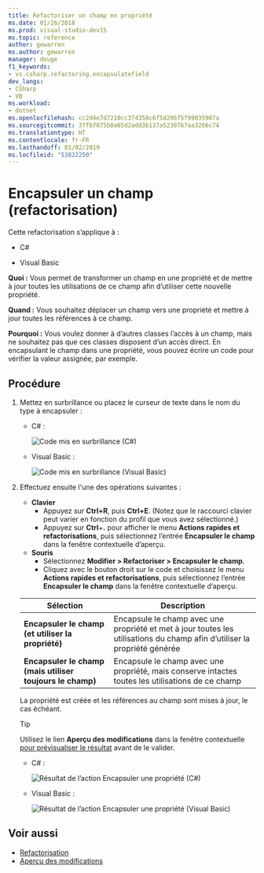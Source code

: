 ```yaml
---
title: Refactoriser un champ en propriété
ms.date: 01/26/2018
ms.prod: visual-studio-dev15
ms.topic: reference
author: gewarren
ms.author: gewarren
manager: douge
f1_keywords:
- vs.csharp.refactoring.encapsulatefield
dev_langs:
- CSharp
- VB
ms.workload:
- dotnet
ms.openlocfilehash: cc2d4e7d7210cc374358c6f5d296f5f99035907a
ms.sourcegitcommit: 37fb7075b0a65d2add3b137a5230767aa3266c74
ms.translationtype: HT
ms.contentlocale: fr-FR
ms.lasthandoff: 01/02/2019
ms.locfileid: "53822250"
---
```

# <a name="encapsulate-a-field-refactoring"></a>Encapsuler un champ (refactorisation)

Cette refactorisation s’applique à :

- C#

- Visual Basic

**Quoi :** Vous permet de transformer un champ en une propriété et de mettre à jour toutes les utilisations de ce champ afin d’utiliser cette nouvelle propriété.

**Quand :** Vous souhaitez déplacer un champ vers une propriété et mettre à jour toutes les références à ce champ.

**Pourquoi :** Vous voulez donner à d’autres classes l’accès à un champ, mais ne souhaitez pas que ces classes disposent d’un accès direct.  En encapsulant le champ dans une propriété, vous pouvez écrire un code pour vérifier la valeur assignée, par exemple.

## <a name="how-to"></a>Procédure

1. Mettez en surbrillance ou placez le curseur de texte dans le nom du type à encapsuler :

   - C# :

       ![Code mis en surbrillance (C#)](media/encapsulate-highlight-cs.png)

   - Visual Basic :

       ![Code mis en surbrillance (Visual Basic)](media/encapsulate-highlight-vb.png)

2. Effectuez ensuite l'une des opérations suivantes :

   - **Clavier**
      - Appuyez sur **Ctrl+R**, puis **Ctrl+E**.  (Notez que le raccourci clavier peut varier en fonction du profil que vous avez sélectionné.)
      - Appuyez sur **Ctrl**+**.** pour afficher le menu **Actions rapides et refactorisations**, puis sélectionnez l’entrée **Encapsuler le champ** dans la fenêtre contextuelle d’aperçu.
   - **Souris**
      - Sélectionnez **Modifier > Refactoriser > Encapsuler le champ**.
      - Cliquez avec le bouton droit sur le code et choisissez le menu **Actions rapides et refactorisations**, puis sélectionnez l’entrée **Encapsuler le champ** dans la fenêtre contextuelle d’aperçu.

   Sélection | Description
   --------- | -----------
   **Encapsuler le champ (et utiliser la propriété)** | Encapsule le champ avec une propriété et met à jour toutes les utilisations du champ afin d’utiliser la propriété générée
   **Encapsuler le champ (mais utiliser toujours le champ)** | Encapsule le champ avec une propriété, mais conserve intactes toutes les utilisations de ce champ

   La propriété est créée et les références au champ sont mises à jour, le cas échéant.

   > [!TIP]
   > Utilisez le lien **Aperçu des modifications** dans la fenêtre contextuelle [pour prévisualiser le résultat](../../ide/preview-changes.md) avant de le valider.

   - C# :

      ![Résultat de l’action Encapsuler une propriété (C#)](media/encapsulate-result-cs.png)

   - Visual Basic :

      ![Résultat de l’action Encapsuler une propriété (Visual Basic)](media/encapsulate-result-vb.png)

## <a name="see-also"></a>Voir aussi

- [Refactorisation](../refactoring-in-visual-studio.md)
- [Aperçu des modifications](../../ide/preview-changes.md)